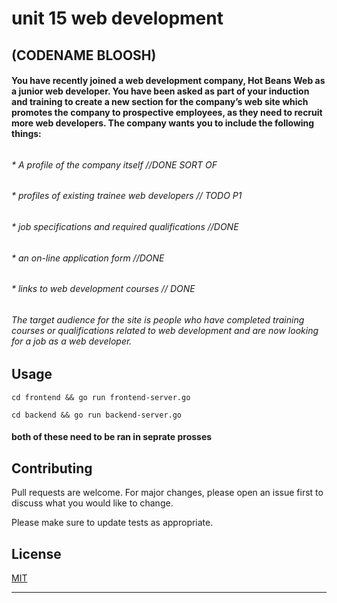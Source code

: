 # unit 15 web development
## (CODENAME BLOOSH)


#### You have recently joined a web development company, Hot Beans Web as a junior web developer. You have been asked as part of your induction and training to create a new section for the company’s web site which promotes the company to prospective employees, as they need to recruit more web developers. The company wants you to include the following things: 
###### 
###### * 	A profile of the company itself //DONE SORT OF
###### * 	profiles of existing trainee web developers // TODO P1
###### * 	job specifications and required qualifications  //DONE
###### *    an on-line application form //DONE
###### *    links to web development courses // DONE 

###### The target audience for the site is people who have completed training courses or qualifications related to web development and are now looking for a job as a web developer.


## Usage
```
cd frontend && go run frontend-server.go

cd backend && go run backend-server.go 
```


#### both of these need to be ran in seprate prosses 


## Contributing
Pull requests are welcome. For major changes, please open an issue first to discuss what you would like to change.

Please make sure to update tests as appropriate.


## License
[MIT](https://choosealicense.com/licenses/mit/)





-----


